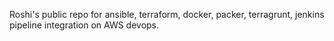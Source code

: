 Roshi's public repo for ansible, terraform, docker, packer, terragrunt, jenkins pipeline integration on AWS devops. 
